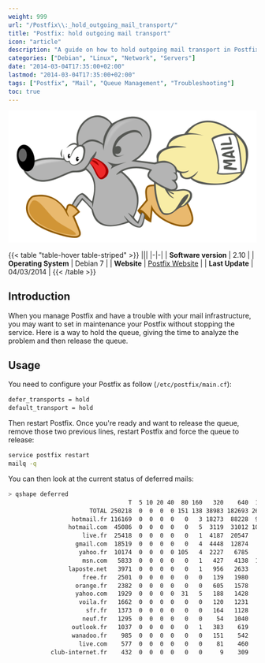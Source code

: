 ```yaml
---
weight: 999
url: "/Postfix\\:_hold_outgoing_mail_transport/"
title: "Postfix: hold outgoing mail transport"
icon: "article"
description: "A guide on how to hold outgoing mail transport in Postfix without stopping the service, allowing time to analyze and troubleshoot mail infrastructure problems."
categories: ["Debian", "Linux", "Network", "Servers"]
date: "2014-03-04T17:35:00+02:00"
lastmod: "2014-03-04T17:35:00+02:00"
tags: ["Postfix", "Mail", "Queue Management", "Troubleshooting"]
toc: true
---
```


![Postfix](/images/postfix_logo.png)

{{< table "table-hover table-striped" >}}
|||
|-|-|
| **Software version** | 2.10 |
| **Operating System** | Debian 7 |
| **Website** | [Postfix Website](https://www.postfix.org/) |
| **Last Update** | 04/03/2014 |
{{< /table >}}

## Introduction

When you manage Postfix and have a trouble with your mail infrastructure, you may want to set in maintenance your Postfix without stopping the service. Here is a way to hold the queue, giving the time to analyze the problem and then release the queue.

## Usage

You need to configure your Postfix as follow (`/etc/postfix/main.cf`):

```bash
defer_transports = hold
default_transport = hold
```

Then restart Postfix. Once you're ready and want to release the queue, remove those two previous lines, restart Postfix and force the queue to release:

```bash
service postfix restart
mailq -q
```

You can then look at the current status of deferred mails:

```bash
> qshape deferred
                                  T  5 10 20 40  80 160   320    640  1280 1280+
                       TOTAL 250218  0  0  0  0 151 138 38983 182693 26188  2065
                  hotmail.fr 116169  0  0  0  0   0   3 18273  88228  9037   628
                 hotmail.com  45086  0  0  0  0   0   5  3119  31012 10646   304
                     live.fr  25418  0  0  0  0   0   1  4187  20547   538   145
                   gmail.com  18519  0  0  0  0   0   4  4448  12874   851   342
                    yahoo.fr  10174  0  0  0  0 105   4  2227   6785   920   133
                     msn.com   5833  0  0  0  0   0   1   427   4138  1239    28
                 laposte.net   3971  0  0  0  0   0   1   956   2633   347    34
                     free.fr   2501  0  0  0  0   0   0   139   1980   360    22
                   orange.fr   2382  0  0  0  0   0   0   605   1578   166    33
                   yahoo.com   1929  0  0  0  0  31   5   188   1428   151   126
                    voila.fr   1662  0  0  0  0   0   0   120   1231   298    13
                      sfr.fr   1373  0  0  0  0   0   0   164   1128    66    15
                     neuf.fr   1295  0  0  0  0   0   0    54   1040   195     6
                  outlook.fr   1037  0  0  0  0   0   1   383    619    15    19
                  wanadoo.fr    985  0  0  0  0   0   0   151    542   286     6
                    live.com    577  0  0  0  0   0   0    81    460    21    15
            club-internet.fr    432  0  0  0  0   0   0     9    309   113     1
```